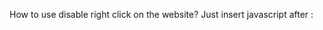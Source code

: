 How to use disable right click on the website?
Just insert javascript after <body> :

<script type='text/javascript'>
var SPklikkanan ='Disable';
</script>
